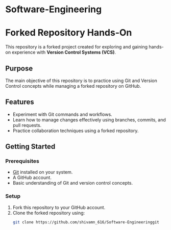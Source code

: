 # Software-Engineering
# Forked Repository Hands-On  

This repository is a forked project created for exploring and gaining hands-on experience with **Version Control Systems (VCS)**.  

## Purpose  
The main objective of this repository is to practice using Git and Version Control concepts while managing a forked repository on GitHub.  

## Features  
- Experiment with Git commands and workflows.  
- Learn how to manage changes effectively using branches, commits, and pull requests.  
- Practice collaboration techniques using a forked repository.  

## Getting Started  

### Prerequisites  
- [Git](https://git-scm.com/) installed on your system.  
- A GitHub account.  
- Basic understanding of Git and version control concepts.  

### Setup  
1. Fork this repository to your GitHub account.  
2. Clone the forked repository using:  
   ```bash  
   git clone https://github.com/shivamn_616/Software-Engineeringgit  
